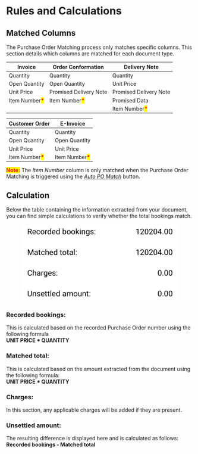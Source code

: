 # Rules and Calculations

## Matched Columns&#x20;

The Purchase Order Matching process only matches specific columns. This section details which columns are matched for each document type.

| Invoice                                           | Order Conformation                                | Delivery Note                                     |
| ------------------------------------------------- | ------------------------------------------------- | ------------------------------------------------- |
| Quantity                                          | Quantity                                          | Quantity                                          |
| Open Quantity                                     | Open Quantity                                     | Unit Price                                        |
| Unit Price                                        | Promised Delivery Note                            | Promised Delivery Note                            |
| Item Number<mark style="color:red;">**\***</mark> | Item Number<mark style="color:red;">**\***</mark> | Promised Data                                     |
|                                                   |                                                   | Item Number<mark style="color:red;">**\***</mark> |

| Customer Order                                    | E-Invoice                                         |
| ------------------------------------------------- | ------------------------------------------------- |
| Quantity                                          | Quantity                                          |
| Open Quantity                                     | Open Quantity                                     |
| Unit Price                                        | Unit Price                                        |
| Item Number<mark style="color:red;">**\***</mark> | Item Number<mark style="color:red;">**\***</mark> |

<mark style="color:red;">**Note:**</mark> The _Item Number_ column is only matched when the Purchase Order Matching is triggered using the [_Auto PO Match_](purchase-order-matching-tools.md#auto-po-match) button.

## Calculation

Below the table containing the information extracted from your document, you can find simple calculations to verify whether the total bookings match.

<figure><img src="../../../.gitbook/assets/image (441).png" alt="" width="423"><figcaption></figcaption></figure>

### Recorded bookings:

This is calculated based on the recorded Purchase Order number using the following formula\
**UNIT PRICE \* QUANTITY**

### Matched total:

This is calculated based on the amount extracted from the document using the following formula:\
**UNIT PRICE \* QUANTITY**

### **Charges:**

In this section, any applicable charges will be added if they are present.

### Unsettled amount:

The resulting difference is displayed here and is calculated as follows:\
**Recorded bookings - Matched total**&#x20;

